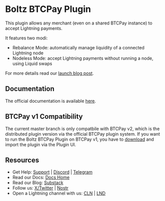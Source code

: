 # Boltz BTCPay Plugin

This plugin allows any merchant (even on a shared BTCPay instance) to accept Lightning payments.

It features two modi:
- Rebalance Mode: automatically manage liquidity of a connected Lightning node
- Nodeless Mode: accept Lightning payments without running a node, using Liquid swaps

For more details read our [launch blog post](https://blog.boltz.exchange/p/launching-the-boltz-btcpay-plugin).

## Documentation

The official documentation is available [here](https://docs.boltz.exchange/v/boltz-btcpay-plugin).

## BTCPay v1 Compatibility

The current master branch is only compatbile with BTCPay v2, which is the distributed plugin version via the official BTCPay plugin system. If you want to run the Boltz BTCPay Plugin on BTCPay v1, you have to [download](https://github.com/BoltzExchange/boltz-btcpay-plugin/releases) and import the plugin via the Plugin UI.

## Resources

* Get Help: [Support](https://support.boltz.exchange/hc/center) | [Discord](https://discord.gg/QBvZGcW) | [Telegram](https://t.me/boltzhq)
* Read our Docs: [Docs Home](https://docs.boltz.exchange/)
* Read our Blog: [Substack](https://blog.boltz.exchange/)
* Follow us: [X/Twitter](https://twitter.com/Boltzhq) | [Nostr](https://primal.net/p/nprofile1qqsqcdcltmv4qanpx3p7svcufdsg9rkk00x7l2sknra4e6whkv59l7clgcdzj)
* Open a Lightning channel with us: [CLN](https://amboss.space/node/02d96eadea3d780104449aca5c93461ce67c1564e2e1d73225fa67dd3b997a6018) | [LND](https://amboss.space/node/026165850492521f4ac8abd9bd8088123446d126f648ca35e60f88177dc149ceb2)
